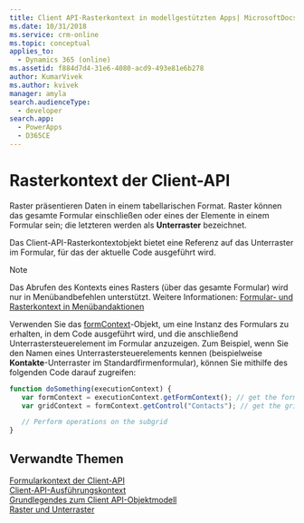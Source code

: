 ```yaml
---
title: Client API-Rasterkontext in modellgestützten Apps| MicrosoftDocs
ms.date: 10/31/2018
ms.service: crm-online
ms.topic: conceptual
applies_to:
  - Dynamics 365 (online)
ms.assetid: f884d7d4-31e6-4080-acd9-493e81e6b278
author: KumarVivek
ms.author: kvivek
manager: amyla
search.audienceType:
  - developer
search.app:
  - PowerApps
  - D365CE
---
```

# <a name="client-api-grid-context"></a>Rasterkontext der Client-API

Raster präsentieren Daten in einem tabellarischen Format. Raster können das gesamte Formular einschließen oder eines der Elemente in einem Formular sein; die letzteren werden als **Unterraster** bezeichnet.

Das Client-API-Rasterkontextobjekt bietet eine Referenz auf das Unterraster im Formular, für das der aktuelle Code ausgeführt wird. 

> [!NOTE]
> Das Abrufen des Kontexts eines Rasters (über das gesamte Formular) wird nur in Menübandbefehlen unterstützt. Weitere Informationen: [Formular- und Rasterkontext in Menübandaktionen](/powerapps/developer/model-driven-apps/pass-data-page-parameter-ribbon-actions#form-and-grid-context-in-ribbon-actions)

Verwenden Sie das [formContext](clientapi-form-context.md)-Objekt, um eine Instanz des Formulars zu erhalten, in dem Code ausgeführt wird, und die anschließend Unterrastersteuerelement im Formular anzuzeigen. Zum Beispiel, wenn Sie den Namen eines Unterrastersteuerelements kennen (beispielweise **Kontakte**-Unterraster im Standardfirmenformular), können Sie mithilfe des folgenden Code darauf zugreifen:

```JavaScript
function doSomething(executionContext) {
   var formContext = executionContext.getFormContext(); // get the form Context
   var gridContext = formContext.getControl("Contacts"); // get the grid context

   // Perform operations on the subgrid
}
```

## <a name="related-topics"></a>Verwandte Themen

[Formularkontext der Client-API](clientapi-form-context.md)<br/>
[Client-API-Ausführungskontext](clientapi-execution-context.md)<br/>
[Grundlegendes zum Client API-Objektmodell](understand-clientapi-object-model.md)<br/>
[Raster und Unterraster](reference/grids.md)


